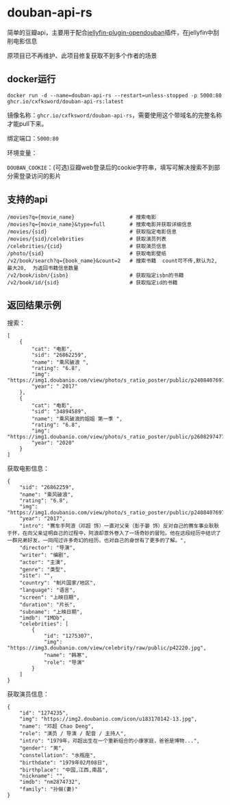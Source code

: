# douban-api-rs
简单的豆瓣api，主要用于配合[jellyfin-plugin-opendouban](https://github.com/caryyu/jellyfin-plugin-opendouban)插件，在jellyfin中刮削电影信息

原项目已不再维护、此项目修复获取不到多个作者的场景

## docker运行

```
docker run -d --name=douban-api-rs --restart=unless-stopped -p 5000:80 ghcr.io/cxfksword/douban-api-rs:latest
```

镜像名称：`ghcr.io/cxfksword/douban-api-rs`，需要使用这个带域名的完整名称才能pull下来。

绑定端口：`5000:80`

环境变量：

`DOUBAN_COOKIE`：(可选)豆瓣web登录后的cookie字符串，填写可解决搜索不到部分需登录访问的影片



## 支持的api

```
/movies?q={movie_name}                  # 搜索电影
/movies?q={movie_name}&type=full        # 搜索电影并获取详细信息
/movies/{sid}                           # 获取指定电影信息
/movies/{sid}/celebrities               # 获取演员列表
/celebrities/{cid}                      # 获取演员信息
/photo/{sid}                            # 获取电影壁纸
/v2/book/search?q={book_name}&count=2   # 搜索书籍  count可不传,默认为2, 最大20,  为返回书籍信息数量
/v2/book/isbn/{isbn}                    # 获取指定isbn的书籍
/v2/book/id/{sid}                       # 获取指定id的书籍
```


## 返回结果示例

搜索：

```
[
    {
        "cat": "电影",
        "sid": "26862259",
        "name": "乘风破浪 ",
        "rating": "6.8",
        "img": "https://img1.doubanio.com/view/photo/s_ratio_poster/public/p2408407697.jpg",
        "year": " 2017"
    },
    {
        "cat": "电影",
        "sid": "34894589",
        "name": "乘风破浪的姐姐 第一季 ",
        "rating": "6.8",
        "img": "https://img1.doubanio.com/view/photo/s_ratio_poster/public/p2608297477.jpg",
        "year": "2020"
    }
]
```


获取电影信息：

```
{
    "sid": "26862259",
    "name": "乘风破浪",
    "rating": "6.8",
    "img": "https://img1.doubanio.com/view/photo/s_ratio_poster/public/p2408407697.jpg",
    "year": "2017",
    "intro": "赛车手阿浪（邓超 饰）一直对父亲（彭于晏 饰）反对自己的赛车事业耿耿于怀，在向父亲证明自己的过程中，阿浪却意外卷入了一场奇妙的冒险。他在这段经历中结识了一群兄弟好友，一同闯过许多奇幻的经历，也对自己的身世有了更多的了解。",
    "director": "导演",
    "writer": "编剧",
    "actor": "主演",
    "genre": "类型",
    "site": "",
    "country": "制片国家/地区",
    "language": "语言",
    "screen": "上映日期",
    "duration": "片长",
    "subname": "上映日期",
    "imdb": "IMDb",
    "celebrities": [
        {
            "id": "1275307",
            "img": "https://img3.doubanio.com/view/celebrity/raw/public/p42220.jpg",
            "name": "韩寒",
            "role": "导演"
        }
    ]
}
```

获取演员信息：

```
{
    "id": "1274235",
    "img": "https://img2.doubanio.com/icon/u183170142-13.jpg",
    "name": "邓超 Chao Deng",
    "role": "演员 / 导演 / 配音 / 主持人",
    "intro": "1979年，邓超出生在一个重新组合的小康家庭，爸爸是博物...",
    "gender": "男",
    "constellation": "水瓶座",
    "birthdate": "1979年02月08日",
    "birthplace": "中国,江西,南昌",
    "nickname": "",
    "imdb": "nm2874732",
    "family": "孙俪(妻)"
}
```
